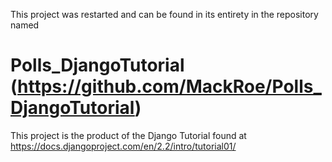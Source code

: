 This project was restarted and can be found in its
entirety in the repository named
# Polls_DjangoTutorial (https://github.com/MackRoe/Polls_DjangoTutorial)

This project is the product of the Django Tutorial found at
https://docs.djangoproject.com/en/2.2/intro/tutorial01/
